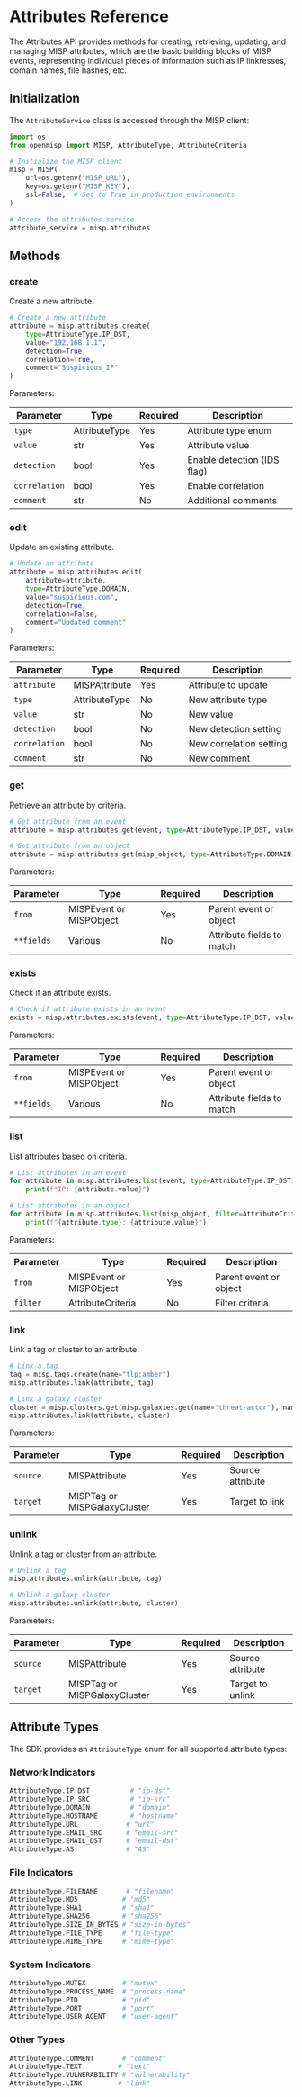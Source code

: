 # Attributes Reference

The Attributes API provides methods for creating, retrieving, updating, and managing MISP attributes, which are the basic building blocks of MISP events, representing individual pieces of information such as IP linkresses, domain names, file hashes, etc.

## Initialization

The `AttributeService` class is accessed through the MISP client:

```python
import os
from openmisp import MISP, AttributeType, AttributeCriteria

# Initialize the MISP client
misp = MISP(
    url=os.getenv("MISP_URL"),
    key=os.getenv("MISP_KEY"),
    ssl=False,  # Set to True in production environments
)

# Access the attributes service
attribute_service = misp.attributes
```

## Methods

### create

Create a new attribute.

```python
# Create a new attribute
attribute = misp.attributes.create(
    type=AttributeType.IP_DST,
    value="192.168.1.1",
    detection=True,
    correlation=True,
    comment="Suspicious IP"
)
```

Parameters:

| Parameter | Type | Required | Description |
|-----------|------|----------|-------------|
| `type` | AttributeType | Yes | Attribute type enum |
| `value` | str | Yes | Attribute value |
| `detection` | bool | Yes | Enable detection (IDS flag) |
| `correlation` | bool | Yes | Enable correlation |
| `comment` | str | No | Additional comments |

### edit

Update an existing attribute.

```python
# Update an attribute
attribute = misp.attributes.edit(
    attribute=attribute,
    type=AttributeType.DOMAIN,
    value="suspicious.com",
    detection=True,
    correlation=False,
    comment="Updated comment"
)
```

Parameters:

| Parameter | Type | Required | Description |
|-----------|------|----------|-------------|
| `attribute` | MISPAttribute | Yes | Attribute to update |
| `type` | AttributeType | No | New attribute type |
| `value` | str | No | New value |
| `detection` | bool | No | New detection setting |
| `correlation` | bool | No | New correlation setting |
| `comment` | str | No | New comment |

### get

Retrieve an attribute by criteria.

```python
# Get attribute from an event
attribute = misp.attributes.get(event, type=AttributeType.IP_DST, value="192.168.1.1")

# Get attribute from an object
attribute = misp.attributes.get(misp_object, type=AttributeType.DOMAIN)
```

Parameters:

| Parameter | Type | Required | Description |
|-----------|------|----------|-------------|
| `from` | MISPEvent or MISPObject | Yes | Parent event or object |
| `**fields` | Various | No | Attribute fields to match |

### exists

Check if an attribute exists.

```python
# Check if attribute exists in an event
exists = misp.attributes.exists(event, type=AttributeType.IP_DST, value="192.168.1.1")
```

Parameters:

| Parameter | Type | Required | Description |
|-----------|------|----------|-------------|
| `from` | MISPEvent or MISPObject | Yes | Parent event or object |
| `**fields` | Various | No | Attribute fields to match |

### list

List attributes based on criteria.

```python
# List attributes in an event
for attribute in misp.attributes.list(event, type=AttributeType.IP_DST):
    print(f"IP: {attribute.value}")

# List attributes in an object
for attribute in misp.attributes.list(misp_object, filter=AttributeCriteria(detection=True)):
    print(f"{attribute.type}: {attribute.value}")
```

Parameters:

| Parameter | Type | Required | Description |
|-----------|------|----------|-------------|
| `from` | MISPEvent or MISPObject | Yes | Parent event or object |
| `filter` | AttributeCriteria | No | Filter criteria |

### link

Link a tag or cluster to an attribute.

```python
# Link a tag
tag = misp.tags.create(name="tlp:amber")
misp.attributes.link(attribute, tag)

# Link a galaxy cluster
cluster = misp.clusters.get(misp.galaxies.get(name="threat-actor"), name="APT28")
misp.attributes.link(attribute, cluster)
```

Parameters:

| Parameter | Type | Required | Description |
|-----------|------|----------|-------------|
| `source` | MISPAttribute | Yes | Source attribute |
| `target` | MISPTag or MISPGalaxyCluster | Yes | Target to link |

### unlink

Unlink a tag or cluster from an attribute.

```python
# Unlink a tag
misp.attributes.unlink(attribute, tag)

# Unlink a galaxy cluster
misp.attributes.unlink(attribute, cluster)
```

Parameters:

| Parameter | Type | Required | Description |
|-----------|------|----------|-------------|
| `source` | MISPAttribute | Yes | Source attribute |
| `target` | MISPTag or MISPGalaxyCluster | Yes | Target to unlink |

## Attribute Types

The SDK provides an `AttributeType` enum for all supported attribute types:

### Network Indicators
```python
AttributeType.IP_DST          # "ip-dst"
AttributeType.IP_SRC          # "ip-src"
AttributeType.DOMAIN          # "domain"
AttributeType.HOSTNAME        # "hostname"
AttributeType.URL            # "url"
AttributeType.EMAIL_SRC      # "email-src"
AttributeType.EMAIL_DST      # "email-dst"
AttributeType.AS             # "AS"
```

### File Indicators
```python
AttributeType.FILENAME       # "filename"
AttributeType.MD5           # "md5"
AttributeType.SHA1          # "sha1"
AttributeType.SHA256        # "sha256"
AttributeType.SIZE_IN_BYTES # "size-in-bytes"
AttributeType.FILE_TYPE     # "file-type"
AttributeType.MIME_TYPE     # "mime-type"
```

### System Indicators
```python
AttributeType.MUTEX         # "mutex"
AttributeType.PROCESS_NAME  # "process-name"
AttributeType.PID           # "pid"
AttributeType.PORT          # "port"
AttributeType.USER_AGENT    # "user-agent"
```

### Other Types
```python
AttributeType.COMMENT       # "comment"
AttributeType.TEXT         # "text"
AttributeType.VULNERABILITY # "vulnerability"
AttributeType.LINK         # "link"
```


